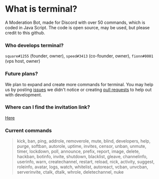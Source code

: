 # What is terminal?
A Moderation Bot, made for Discord with over 50 commands, which is coded in Java Script. The code is open source, may be used, but please credit to this github.

### Who develops terminal?
`square#1255` (founder, owner), `speed#3413` (co-founder, owner), `fionn#0001` (vps host, owner)

### Future plans?
We plan to expand and create more commands for terminal. You may help us by posting [issues](https://github.com/squareGITHUB/terminal/issues) we didn't notice or creating [pull requests](https://github.com/squareGITHUB/terminal/pulls) to help out with development.

### Where can I find the invitation link?
[Here](https://discordapp.com/oauth2/authorize?&client_id=521023036812558356&scope=bot&permissions=8)

### Current commands
>kick, 
>ban, 
>ping,
>addrole, 
>removerole, 
>mute, 
>blind, 
>developers,
>help,
>purge,
>softban,
>autorole,
>uptime,
>invites,
>censor,
>unban,
>unmute,
>timer,
>lockdown,
>poll,
>announce,
>prefix,
>report,
>image,
>delete,
>hackban,
>botinfo,
>invite,
>shutdown,
>blacklist,
>gleave,
>channelinfo,
>userinfo,
>warn,
>createchannel,
>restart,
>reload,
>nick,
>activity,
>suggest,
>roleinfo,
>avatar,
>logs,
>watch,
>whitelist,
>autoreact,
>vcban,
>unvcban,
>serverinvite,
>ctalk,
>dtalk,
>whrole,
>deletechannel,
>nuke
